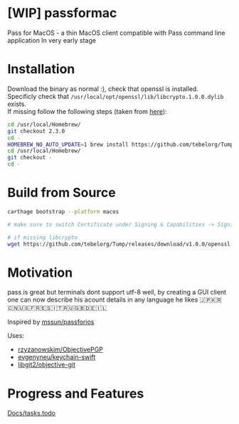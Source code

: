 # [WIP] passformac
Pass for MacOS - a thin MacOS client compatible with Pass command line application
In very early stage

# Installation
Download the binary as normal :), check that openssl is installed.   
Specificly check that `/usr/local/opt/openssl/lib/libcrypto.1.0.0.dylib` exists.  
If missing follow the following steps (taken from [here](https://github.com/kelaberetiv/TagUI/issues/635)):
```bash
cd /usr/local/Homebrew/
git checkout 2.3.0
cd -
HOMEBREW_NO_AUTO_UPDATE=1 brew install https://github.com/tebelorg/Tump/releases/download/v1.0.0/openssl.rb
cd /usr/local/Homebrew/
git checkout -
cd -
```

# Build from Source
```bash
carthage bootstrap --platform macos

# make sure to switch Certificate under Signing & Capabilities -> Signing -> Team

# if missing libcrypto
wget https://github.com/tebelorg/Tump/releases/download/v1.0.0/openssl.rb 
```

# Motivation
pass is great but terminals dont support utf-8 well, by creating a GUI client one can now describe his acount details in any language he likes :jp::kr::cn::us::fr::es::it::ru::gb::de:🇮🇱

Inspired by [mssun/passforios](https://github.com/mssun/passforios)

Uses: 
- [rzyzanowskim/ObjectivePGP](https://github.com/krzyzanowskim/ObjectivePGP)
- [evgenyneu/keychain-swift](https://github.com/evgenyneu/keychain-swift)
- [libgit2/objective-git](https://github.com/libgit2/objective-git)


# Progress and Features
[Docs/tasks.todo](https://github.com/bitterbit/passformac/blob/master/Docs/tasks.todo)
